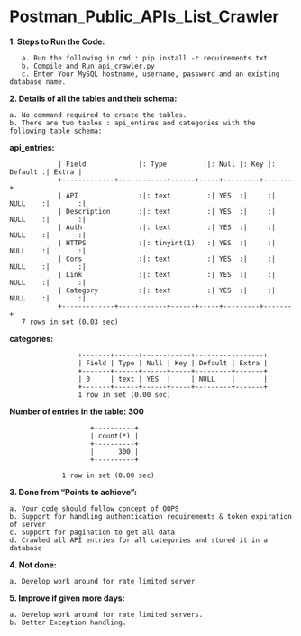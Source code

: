 # Postman_Public_APIs_List_Crawler

**1. Steps to Run the Code:** <br /> 

       a. Run the following in cmd : pip install -r requirements.txt
       b. Compile and Run api_crawler.py
       c. Enter Your MySQL hostname, username, password and an existing database name.
    
    

 **2. Details of all the tables and their schema:**<br /> 
 
    a. No command required to create the tables.
    b. There are two tables : api_entires and categories with the following table schema:
 
 
**api_entries:**<br /> 
               
                | Field             |: Type         :|: Null |: Key |: Default :| Extra |
                +-------------+------------+------+-----+---------+-------+
                | API               :|: text         :| YES  :|     :| NULL    :|       :|
                | Description       :|: text         :| YES  :|     :| NULL    :|       :|
                | Auth              :|: text         :| YES  :|     :| NULL    :|       :|
                | HTTPS             :|: tinyint(1)   :| YES  :|     :| NULL    :|       :|
                | Cors              :|: text         :| YES  :|     :| NULL    :|       :|
                | Link              :|: text         :| YES  :|     :| NULL    :|       :|
                | Category          :|: text         :| YES  :|     :| NULL    :|       :|
                +-------------+------------+------+-----+---------+-------+
       7 rows in set (0.03 sec)
       
**categories:** <br /> 

                     +-------+------+------+-----+---------+-------+
                     | Field | Type | Null | Key | Default | Extra |
                     +-------+------+------+-----+---------+-------+
                     | 0     | text | YES  |     | NULL    |       |
                     +-------+------+------+-----+---------+-------+
                     1 row in set (0.00 sec)

**Number of entries in the table: 300** <br /> 

                        +----------+
                        | count(*) |
                        +----------+
                        |      300 |
                        +----------+
                        
                 1 row in set (0.00 sec)

**3. Done from “Points to achieve”:** <br />

    a. Your code should follow concept of OOPS 
    b. Support for handling authentication requirements & token expiration of server
    c. Support for pagination to get all data 
    d. Crawled all API entries for all categories and stored it in a database 

**4. Not done:**<br />

    a. Develop work around for rate limited server 

**5. Improve if given more days:**<br />

    a. Develop work around for rate limited servers. 
    b. Better Exception handling. 
